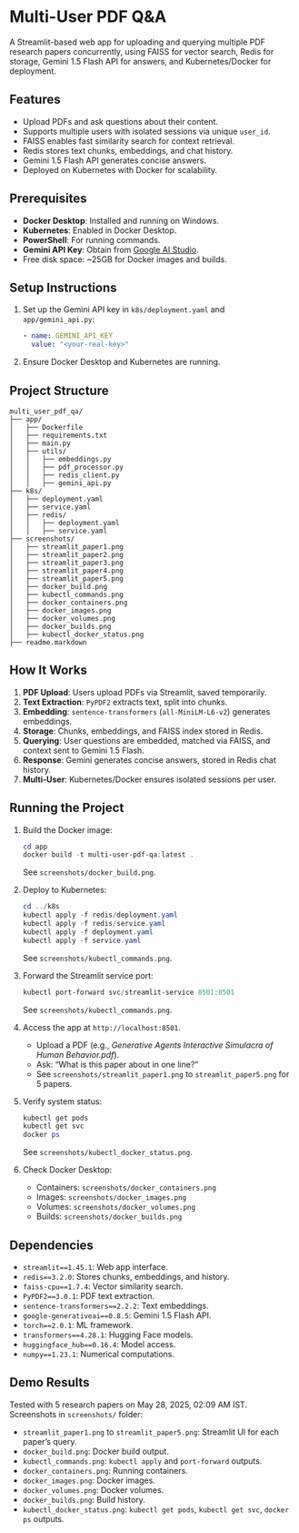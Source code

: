 # Multi-User PDF Q&A

A Streamlit-based web app for uploading and querying multiple PDF research papers concurrently, using FAISS for vector search, Redis for storage, Gemini 1.5 Flash API for answers, and Kubernetes/Docker for deployment.

## Features
- Upload PDFs and ask questions about their content.
- Supports multiple users with isolated sessions via unique `user_id`.
- FAISS enables fast similarity search for context retrieval.
- Redis stores text chunks, embeddings, and chat history.
- Gemini 1.5 Flash API generates concise answers.
- Deployed on Kubernetes with Docker for scalability.

## Prerequisites
- **Docker Desktop**: Installed and running on Windows.
- **Kubernetes**: Enabled in Docker Desktop.
- **PowerShell**: For running commands.
- **Gemini API Key**: Obtain from [Google AI Studio](https://aistudio.google.com/).
- Free disk space: ~25GB for Docker images and builds.

## Setup Instructions
1. Set up the Gemini API key in `k8s/deployment.yaml` and `app/gemini_api.py`:
   ```yaml
   - name: GEMINI_API_KEY
     value: "<your-real-key>"
   ```
2. Ensure Docker Desktop and Kubernetes are running.

## Project Structure
```
multi_user_pdf_qa/
├── app/
│   ├── Dockerfile
│   ├── requirements.txt
│   ├── main.py
│   ├── utils/
│   │   ├── embeddings.py
│   │   ├── pdf_processor.py
│   │   ├── redis_client.py
│   │   ├── gemini_api.py
├── k8s/
│   ├── deployment.yaml
│   ├── service.yaml
│   ├── redis/
│   │   ├── deployment.yaml
│   │   ├── service.yaml
├── screenshots/
│   ├── streamlit_paper1.png
│   ├── streamlit_paper2.png
│   ├── streamlit_paper3.png
│   ├── streamlit_paper4.png
│   ├── streamlit_paper5.png
│   ├── docker_build.png
│   ├── kubectl_commands.png
│   ├── docker_containers.png
│   ├── docker_images.png
│   ├── docker_volumes.png
│   ├── docker_builds.png
│   ├── kubectl_docker_status.png
├── readme.markdown
```

## How It Works
1. **PDF Upload**: Users upload PDFs via Streamlit, saved temporarily.
2. **Text Extraction**: `PyPDF2` extracts text, split into chunks.
3. **Embedding**: `sentence-transformers` (`all-MiniLM-L6-v2`) generates embeddings.
4. **Storage**: Chunks, embeddings, and FAISS index stored in Redis.
5. **Querying**: User questions are embedded, matched via FAISS, and context sent to Gemini 1.5 Flash.
6. **Response**: Gemini generates concise answers, stored in Redis chat history.
7. **Multi-User**: Kubernetes/Docker ensures isolated sessions per user.

## Running the Project
1. Build the Docker image:
   ```powershell
   cd app
   docker build -t multi-user-pdf-qa:latest .
   ```
   See `screenshots/docker_build.png`.

2. Deploy to Kubernetes:
   ```powershell
   cd ../k8s
   kubectl apply -f redis/deployment.yaml
   kubectl apply -f redis/service.yaml
   kubectl apply -f deployment.yaml
   kubectl apply -f service.yaml
   ```
   See `screenshots/kubectl_commands.png`.

3. Forward the Streamlit service port:
   ```powershell
   kubectl port-forward svc/streamlit-service 8501:8501
   ```
   See `screenshots/kubectl_commands.png`.

4. Access the app at `http://localhost:8501`.
   - Upload a PDF (e.g., *Generative Agents Interactive Simulacra of Human Behavior.pdf*).
   - Ask: “What is this paper about in one line?”
   - See `screenshots/streamlit_paper1.png` to `streamlit_paper5.png` for 5 papers.

5. Verify system status:
   ```powershell
   kubectl get pods
   kubectl get svc
   docker ps
   ```
   See `screenshots/kubectl_docker_status.png`.

6. Check Docker Desktop:
   - Containers: `screenshots/docker_containers.png`
   - Images: `screenshots/docker_images.png`
   - Volumes: `screenshots/docker_volumes.png`
   - Builds: `screenshots/docker_builds.png`

## Dependencies
- `streamlit==1.45.1`: Web app interface.
- `redis==3.2.0`: Stores chunks, embeddings, and history.
- `faiss-cpu==1.7.4`: Vector similarity search.
- `PyPDF2==3.0.1`: PDF text extraction.
- `sentence-transformers==2.2.2`: Text embeddings.
- `google-generativeai==0.8.5`: Gemini 1.5 Flash API.
- `torch==2.0.1`: ML framework.
- `transformers==4.28.1`: Hugging Face models.
- `huggingface_hub==0.16.4`: Model access.
- `numpy==1.23.1`: Numerical computations.

## Demo Results
Tested with 5 research papers on May 28, 2025, 02:09 AM IST. Screenshots in `screenshots/` folder:
- `streamlit_paper1.png` to `streamlit_paper5.png`: Streamlit UI for each paper’s query.
- `docker_build.png`: Docker build output.
- `kubectl_commands.png`: `kubectl apply` and `port-forward` outputs.
- `docker_containers.png`: Running containers.
- `docker_images.png`: Docker images.
- `docker_volumes.png`: Docker volumes.
- `docker_builds.png`: Build history.
- `kubectl_docker_status.png`: `kubectl get pods`, `kubectl get svc`, `docker ps` outputs.